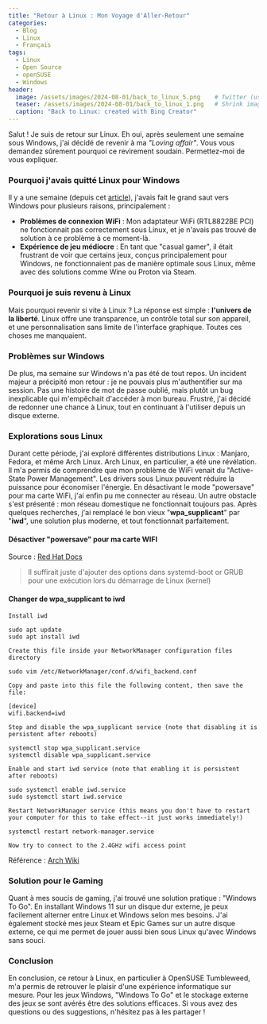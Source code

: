 ```yaml
---
title: "Retour à Linux : Mon Voyage d'Aller-Retour"
categories:
  - Blog
  - Linux
  - Français
tags:
  - Linux
  - Open Source
  - openSUSE
  - Windows
header:
  image: /assets/images/2024-08-01/back_to_linux_5.png    # Twitter (use 'overlay_image')
  teaser: /assets/images/2024-08-01/back_to_linux_1.png   # Shrink image to 575x216
  caption: "Back to Linux: created with Bing Creator"
---
```



Salut ! Je suis de retour sur Linux. Eh oui, après seulement une semaine sous Windows, j'ai décidé de revenir à ma _"Loving affair"_. Vous vous demandez sûrement pourquoi ce revirement soudain. Permettez-moi de vous expliquer.

### Pourquoi j'avais quitté Linux pour Windows

Il y a une semaine (depuis cet [article](https://christian80gabi.github.io/blog/blog/linux/english/my-year-with-linux/)), j'avais fait le grand saut vers Windows pour plusieurs raisons, principalement :

- **Problèmes de connexion WiFi** : Mon adaptateur WiFi (RTL8822BE PCI) ne fonctionnait pas correctement sous Linux, et je n'avais pas trouvé de solution à ce problème à ce moment-là.
- **Expérience de jeu médiocre** : En tant que "casual gamer", il était frustrant de voir que certains jeux, conçus principalement pour Windows, ne fonctionnaient pas de manière optimale sous Linux, même avec des solutions comme Wine ou Proton via Steam.

### Pourquoi je suis revenu à Linux

Mais pourquoi revenir si vite à Linux ? La réponse est simple : **l'univers de la liberté**. Linux offre une transparence, un contrôle total sur son appareil, et une personnalisation sans limite de l'interface graphique. Toutes ces choses me manquaient.

### Problèmes sur Windows

De plus, ma semaine sur Windows n'a pas été de tout repos. Un incident majeur a précipité mon retour : je ne pouvais plus m'authentifier sur ma session. Pas une histoire de mot de passe oublié, mais plutôt un bug inexplicable qui m'empêchait d'accéder à mon bureau. Frustré, j'ai décidé de redonner une chance à Linux, tout en continuant à l'utiliser depuis un disque externe.

### Explorations sous Linux

Durant cette période, j'ai exploré différentes distributions Linux : Manjaro, Fedora, et même Arch Linux. Arch Linux, en particulier, a été une révélation. Il m'a permis de comprendre que mon problème de WiFi venait du "Active-State Power Management". Les drivers sous Linux peuvent réduire la puissance pour économiser l'énergie. En désactivant le mode "powersave" pour ma carte WiFi, j'ai enfin pu me connecter au réseau. Un autre obstacle s'est présenté : mon réseau domestique ne fonctionnait toujours pas. Après quelques recherches, j'ai remplacé le bon vieux "**wpa_supplicant**" par "**iwd**", une solution plus moderne, et tout fonctionnait parfaitement.

#### Désactiver "powersave" pour ma carte WIFI

Source : [Red Hat Docs](https://docs.redhat.com/en/documentation/red_hat_enterprise_linux/7/html/power_management_guide/aspm#ASPM)

> Il suffirait juste d'ajouter des options dans systemd-boot or GRUB pour une exécution lors du démarrage de Linux (kernel)


#### Changer de wpa_supplicant to iwd

    Install iwd
    
    sudo apt update
    sudo apt install iwd

    Create this file inside your NetworkManager configuration files directory

    sudo vim /etc/NetworkManager/conf.d/wifi_backend.conf

    Copy and paste into this file the following content, then save the file:

    [device]
    wifi.backend=iwd

    Stop and disable the wpa_supplicant service (note that disabling it is persistent after reboots)

    systemctl stop wpa_supplicant.service
    systemctl disable wpa_supplicant.service

    Enable and start iwd service (note that enabling it is persistent after reboots)

    sudo systemctl enable iwd.service
    sudo systemctl start iwd.service

    Restart NetworkManager service (this means you don't have to restart your computer for this to take effect--it just works immediately!)

    systemctl restart network-manager.service

    Now try to connect to the 2.4GHz wifi access point

Référence : [Arch Wiki](https://wiki.archlinux.org/title/NetworkManager#Using_iwd_as_the_Wi-Fi_backend)


### Solution pour le Gaming

Quant à mes soucis de gaming, j'ai trouvé une solution pratique : "Windows To Go". En installant Windows 11 sur un disque dur externe, je peux facilement alterner entre Linux et Windows selon mes besoins. J'ai également stocké mes jeux Steam et Epic Games sur un autre disque externe, ce qui me permet de jouer aussi bien sous Linux qu'avec Windows sans souci.

### Conclusion

En conclusion, ce retour à Linux, en particulier à OpenSUSE Tumbleweed, m'a permis de retrouver le plaisir d'une expérience informatique sur mesure. Pour les jeux Windows, "Windows To Go" et le stockage externe des jeux se sont avérés être des solutions efficaces. Si vous avez des questions ou des suggestions, n'hésitez pas à les partager !
